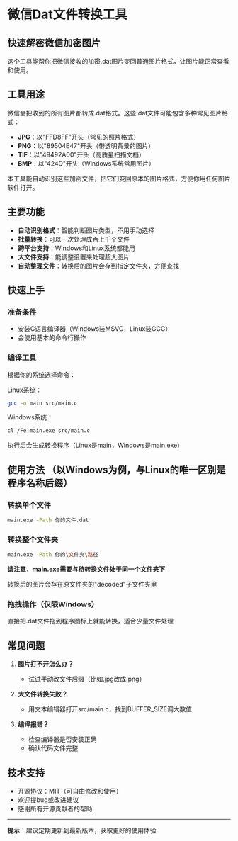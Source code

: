 # 微信Dat文件转换工具

## 快速解密微信加密图片

这个工具能帮你把微信接收的加密.dat图片变回普通图片格式，让图片能正常查看和使用。

## 工具用途

微信会把收到的所有图片都转成.dat格式。这些.dat文件可能包含多种常见图片格式：

- **JPG**：以"FFD8FF"开头（常见的照片格式）
- **PNG**：以"89504E47"开头（带透明背景的图片）
- **TIF**：以"49492A00"开头（高质量扫描文档）
- **BMP**：以"424D"开头（Windows系统常用图片）

本工具能自动识别这些加密文件，把它们变回原本的图片格式，方便你用任何图片软件打开。

## 主要功能

- **自动识别格式**：智能判断图片类型，不用手动选择
- **批量转换**：可以一次处理成百上千个文件
- **跨平台支持**：Windows和Linux系统都能用
- **大文件支持**：能调整设置来处理超大图片
- **自动整理文件**：转换后的图片会存到指定文件夹，方便查找

## 快速上手

### 准备条件
- 安装C语言编译器（Windows装MSVC，Linux装GCC）
- 会使用基本的命令行操作

### 编译工具
根据你的系统选择命令：

Linux系统：
```bash
gcc -o main src/main.c
```

Windows系统：
```bash
cl /Fe:main.exe src/main.c
```

执行后会生成转换程序（Linux是main，Windows是main.exe）

## 使用方法   （以Windows为例，与Linux的唯一区别是程序名称后缀）

### 转换单个文件
```bash
main.exe -Path 你的文件.dat
```

### 转换整个文件夹
```bash
main.exe -Path 你的\文件夹\路径
```

**请注意，main.exe需要与待转换文件处于同一个文件夹下**

转换后的图片会存在原文件夹的"decoded"子文件夹里

### 拖拽操作（仅限Windows）
直接把.dat文件拖到程序图标上就能转换，适合少量文件处理

## 常见问题

1. **图片打不开怎么办？**
   - 试试手动改文件后缀（比如.jpg改成.png）
   
2. **大文件转换失败？**
   - 用文本编辑器打开src/main.c，找到BUFFER_SIZE调大数值

3. **编译报错？**
   - 检查编译器是否安装正确
   - 确认代码文件完整

## 技术支持

- 开源协议：MIT（可自由修改和使用）
- 欢迎提bug或改进建议
- 感谢所有开源贡献者的帮助

---

**提示**：建议定期更新到最新版本，获取更好的使用体验
